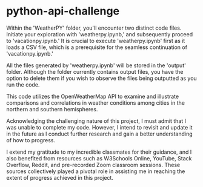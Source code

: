 # python-api-challenge

Within the 'WeatherPY' folder, you'll encounter two distinct code files. Initiate your exploration with 'weatherpy.ipynb,' and subsequently proceed to 'vacationpy.ipynb.' It is crucial to execute 'weatherpy.ipynb' first as it loads a CSV file, which is a prerequisite for the seamless continuation of 'vacationpy.ipynb.'

All the files generated by 'weatherpy.ipynb' will be stored in the 'output' folder. Although the folder currently contains output files, you have the option to delete them if you wish to observe the files being outputted as you run the code.

This code utilizes the OpenWeatherMap API to examine and illustrate comparisons and correlations in weather conditions among cities in the northern and southern hemispheres.

Acknowledging the challenging nature of this project, I must admit that I was unable to complete my code. However, I intend to revisit and update it in the future as I conduct further research and gain a better understanding of how to progress.

I extend my gratitude to my incredible classmates for their guidance, and I also benefited from resources such as W3Schools Online, YouTube, Stack Overflow, Reddit, and pre-recorded Zoom classroom sessions. These sources collectively played a pivotal role in assisting me in reaching the extent of progress achieved in this project.
